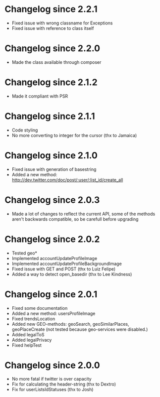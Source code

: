 # Changelog since 2.2.1

* Fixed issue with wrong classname for Exceptions
* Fixed issue with reference to class itself

# Changelog since 2.2.0

* Made the class available through composer

# Changelog since 2.1.2

* Made it compliant with PSR

# Changelog since 2.1.1

* Code styling
* No more converting to integer for the cursor (thx to Jamaica)

# Changelog since 2.1.0

* Fixed issue with generation of basestring
* Added a new method: http://dev.twitter.com/doc/post/:user/:list_id/create_all

# Changelog since 2.0.3

* Made a lot of changes to reflect the current API, some of the methods aren't backwards compatible, so be carefull before upgrading

# Changelog since 2.0.2

* Tested geo*
* Implemented accountUpdateProfileImage
* Implemented accountUpdateProfileBackgroundImage
* Fixed issue with GET and POST (thx to Luiz Felipe)
* Added a way to detect open_basedir (thx to Lee Kindness)

# Changelog since 2.0.1

* Fixed some documentation
* Added a new method: usersProfileImage
* Fixed trendsLocation
* Added new GEO-methods: geoSearch, geoSimilarPlaces, geoPlaceCreate (not tested because geo-services were disabled.)
* Added legalToS
* Added legalPrivacy
* Fixed helpTest

# Changelog since 2.0.0

* No more fatal if twitter is over capacity
* Fix for calculating the header-string (thx to Dextro)
* Fix for userListsIdStatuses (thx to Josh)